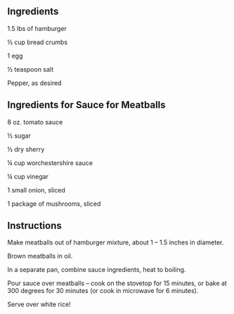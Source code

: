 ## Ingredients

1.5 lbs of hamburger

½ cup bread crumbs

1 egg

½ teaspoon salt

Pepper, as desired

## Ingredients for Sauce for Meatballs

8 oz. tomato sauce

½ sugar

½ dry sherry

¼ cup worchestershire sauce

¼ cup vinegar

1 small onion, sliced

1 package of mushrooms, sliced

## Instructions

Make meatballs out of hamburger mixture, about 1 – 1.5 inches in diameter.

Brown meatballs in oil.

In a separate pan, combine sauce ingredients, heat to boiling.

Pour sauce over meatballs – cook on the stovetop for 15 minutes, or bake at 300 degrees for 30 minutes (or cook in microwave for 6 minutes).

Serve over white rice!